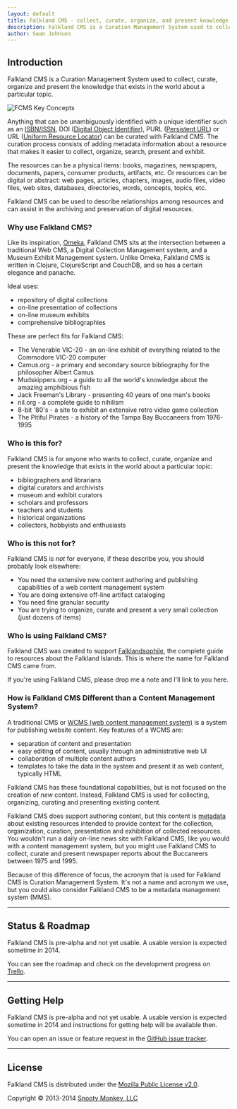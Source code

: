 ```yaml
---
layout: default
title: Falkland CMS - collect, curate, organize, and present knowledge
description: Falkland CMS is a Curation Management System used to collect, curate, organize, and present the knowledge that exists in the world about a particular topic.
author: Sean Johnson
---
```


## Introduction

Falkland CMS is a Curation Management System used to collect, curate, organize and present the knowledge that exists in the world about a particular topic.

![FCMS Key Concepts]({{site.url}}/assets/img/FCMS-High-level.png "FCMS Key Concepts")

Anything that can be unambiguously identified with a unique identifier such as an [ISBN/ISSN](http://en.wikipedia.org/wiki/International_Standard_Book_Number), DOI ([Digital Object Identifier](http://en.wikipedia.org/wiki/Digital_object_identifier)), PURL ([Persistent URL](http://en.wikipedia.org/wiki/Persistent_uniform_resource_locator)) or URL ([Uniform Resource Locator](http://en.wikipedia.org/wiki/Uniform_resource_locator)) can be curated with Falkland CMS. The curation process consists of adding metadata information about a resource that makes it easier to collect, organize, search, present and exhibit.

The resources can be a physical items: books, magazines, newspapers, documents, papers, consumer products, artifacts, etc. Or resources can be digital or abstract: web pages, articles, chapters, images, audio files, video files, web sites, databases, directories, words, concepts, topics, etc.

Falkland CMS can be used to describe relationships among resources and can assist in the archiving and preservation of digital resources.

### Why use Falkland CMS?

Like its inspiration, [Omeka](http://omeka.org/about/), Falkland CMS sits at the intersection between a traditional Web CMS, a Digital Collection Management system, and a Museum Exhibit Management system. Unlike Omeka, Falkland CMS is written in Clojure, ClojureScript and CouchDB, and so has a certain elegance and panache.

Ideal uses:

* repository of digital collections
* on-line presentation of collections
* on-line museum exhibits
* comprehensive bibliographies

These are perfect fits for Falkland CMS:

* The Venerable VIC-20 - an on-line exhibit of everything related to the Commodore VIC-20 computer
* Camus.org - a primary and secondary source bibliography for the philosopher Albert Camus
* Mudskippers.org - a guide to all the world's knowledge about the amazing amphibious fish
* Jack Freeman's Library - presenting 40 years of one man's books
* nil.org - a complete guide to nihilism 
* 8-bit '80's - a site to exhibit an extensive retro video game collection
* The Pitiful Pirates - a history of the Tampa Bay Buccaneers from 1976-1995

### Who is this for?

Falkland CMS is for anyone who wants to collect, curate, organize and present the knowledge that exists in the world about a particular topic:

* bibliographers and librarians
* digital curators and archivists
* museum and exhibit curators
* scholars and professors
* teachers and students
* historical organizations
* collectors, hobbyists and enthusiasts

### Who is this not for?

Falkland CMS is *not* for everyone, if these describe you, you should probably look elsewhere:

* You need the extensive new content authoring and publishing capabilities of a web content management system
* You are doing extensive off-line artifact cataloging
* You need fine granular security
* You are trying to organize, curate and present a very small collection (just dozens of items)

### Who is using Falkland CMS?

Falkland CMS was created to support [Falklandsophile](http://falklandsophile.com), the complete guide to resources about the Falkland Islands. This is where the name for Falkland CMS came from.

If you're using Falkland CMS, please drop me a note and I'll link to you here.

### How is Falkland CMS Different than a Content Management System?

A traditional CMS or [WCMS (web content management system)](http://en.wikipedia.org/wiki/Web_content_management_system) is a system for publishing website content. Key features of a WCMS are:

* separation of content and presentation
* easy editing of content, usually through an administrative web UI
* collaboration of multiple content authors
* templates to take the data in the system and present it as web content, typically HTML

Falkland CMS has these foundational capabilities, but is not focused on the creation of *new* content. Instead, Falkland CMS is used for collecting, organizing, curating and presenting existing content.

Falkland CMS does support authoring content, but this content is [metadata](http://en.wikibooks.org/wiki/Open_Metadata_Handbook/Introduction) about existing resources intended to provide context for the collection, organization, curation, presentation and exhibition of collected resources. You wouldn't run a daily on-line news site with Falkland CMS, like you would with a content management system, but you might use Falkland CMS to collect, curate and present newspaper reports about the Buccaneers between 1975 and 1995.

Because of this difference of focus, the acronym that is used for Falkland CMS is Curation Management System. It's not a name and acronym we use, but you could also consider Falkland CMS to be a metadata management system (MMS).

---

## <a id="status"></a> Status &amp; Roadmap

Falkland CMS is pre-alpha and not yet usable. A usable version is expected sometime in 2014.

You can see the roadmap and check on the development progress on [Trello](https://trello.com/b/UgzPjFAX/falkland-cms).

---

## <a id="help"></a> Getting Help

Falkland CMS is pre-alpha and not yet usable. A usable version is expected sometime in 2014 and instructions for getting help will be available then.

You can open an issue or feature request in the [GitHub issue tracker](https://github.com/SnootyMonkey/Falkland-CMS/issues).

---

## <a id="license"></a> License

Falkland CMS is distributed under the [Mozilla Public License v2.0](http://www.mozilla.org/MPL/2.0/).

Copyright © 2013-2014 [Snooty Monkey, LLC](http://snootymonkey.com/)